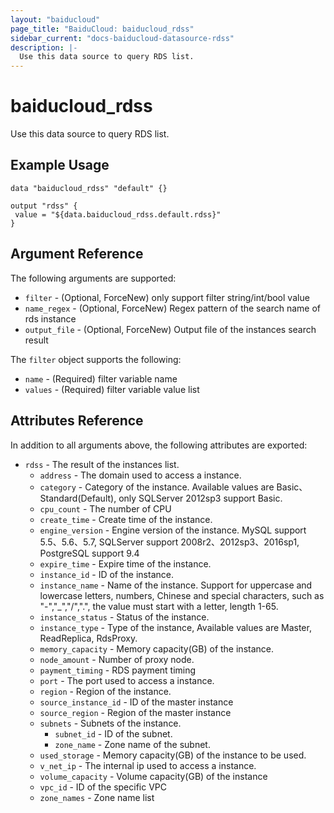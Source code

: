 ```yaml
---
layout: "baiducloud"
page_title: "BaiduCloud: baiducloud_rdss"
sidebar_current: "docs-baiducloud-datasource-rdss"
description: |-
  Use this data source to query RDS list.
---
```


# baiducloud_rdss

Use this data source to query RDS list.

## Example Usage

```hcl
data "baiducloud_rdss" "default" {}

output "rdss" {
 value = "${data.baiducloud_rdss.default.rdss}"
}
```

## Argument Reference

The following arguments are supported:

* `filter` - (Optional, ForceNew) only support filter string/int/bool value
* `name_regex` - (Optional, ForceNew) Regex pattern of the search name of rds instance
* `output_file` - (Optional, ForceNew) Output file of the instances search result

The `filter` object supports the following:

* `name` - (Required) filter variable name
* `values` - (Required) filter variable value list

## Attributes Reference

In addition to all arguments above, the following attributes are exported:

* `rdss` - The result of the instances list.
  * `address` - The domain used to access a instance.
  * `category` - Category of the instance. Available values are Basic、Standard(Default), only SQLServer 2012sp3 support Basic.
  * `cpu_count` - The number of CPU
  * `create_time` - Create time of the instance.
  * `engine_version` - Engine version of the instance. MySQL support 5.5、5.6、5.7, SQLServer support 2008r2、2012sp3、2016sp1, PostgreSQL support 9.4
  * `expire_time` - Expire time of the instance.
  * `instance_id` - ID of the instance.
  * `instance_name` - Name of the instance. Support for uppercase and lowercase letters, numbers, Chinese and special characters, such as "-","_","/",".", the value must start with a letter, length 1-65.
  * `instance_status` - Status of the instance.
  * `instance_type` - Type of the instance,  Available values are Master, ReadReplica, RdsProxy.
  * `memory_capacity` - Memory capacity(GB) of the instance.
  * `node_amount` - Number of proxy node.
  * `payment_timing` - RDS payment timing
  * `port` - The port used to access a instance.
  * `region` - Region of the instance.
  * `source_instance_id` - ID of the master instance
  * `source_region` - Region of the master instance
  * `subnets` - Subnets of the instance.
    * `subnet_id` - ID of the subnet.
    * `zone_name` - Zone name of the subnet.
  * `used_storage` - Memory capacity(GB) of the instance to be used.
  * `v_net_ip` - The internal ip used to access a instance.
  * `volume_capacity` - Volume capacity(GB) of the instance
  * `vpc_id` - ID of the specific VPC
  * `zone_names` - Zone name list


